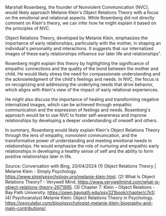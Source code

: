 Marshall Rosenberg, the founder of Nonviolent Communication (NVC), would likely approach Melanie Klein's Object Relations Theory with a focus on the emotional and relational aspects. While Rosenberg did not directly comment on Klein's theory, we can infer how he might explain it based on the principles of NVC.

Object Relations Theory, developed by Melanie Klein, emphasizes the importance of early relationships, particularly with the mother, in shaping an individual's personality and interactions. It suggests that our internalized images of these early relationships influence our later life and relationships¹.

Rosenberg might explain this theory by highlighting the significance of empathic connections and the quality of the bond between the mother and child. He would likely stress the need for compassionate understanding and the acknowledgment of the child's feelings and needs. In NVC, the focus is on recognizing and addressing the underlying needs that drive behavior, which aligns with Klein's view of the impact of early relational experiences.

He might also discuss the importance of healing and transforming negative internalized images, which can be achieved through empathic communication and the expression of feelings and needs. Rosenberg's approach would be to use NVC to foster self-awareness and improve relationships by developing a deeper understanding of oneself and others.

In summary, Rosenberg would likely explain Klein's Object Relations Theory through the lens of empathy, nonviolent communication, and the transformative power of understanding and meeting emotional needs in relationships. He would emphasize the role of nurturing and empathic early relationships in developing a healthy sense of self and the ability to form positive relationships later in life.

Source: Conversation with Bing, 20/04/2024
(1) Object Relations Theory | Melanie Klein - Simply Psychology. https://www.simplypsychology.org/melanie-klein.html.
(2) What Is Object Relations Theory? - Verywell Mind. https://www.verywellmind.com/what-is-object-relations-theory-2671995.
(3) Chapter 7: Klein – Object Relations - Bay Path University. https://open.baypath.edu/psy321book/chapter/c7p1/.
(4) Psychoanalyst Melanie Klein: Object Relations Theory in Psychology. https://psyculator.com/blog/psychologist-melanie-klein-biography-and-main-contributions/.